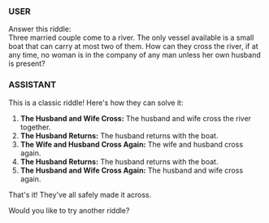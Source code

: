 ### USER
Answer this riddle:  
Three married couple come to a river. The only vessel available is a small boat
that can carry at most two of them. How can they cross the river, if at any time,
no woman is in the company of any man unless her own husband is present?

### ASSISTANT
This is a classic riddle! Here's how they can solve it:

1. **The Husband and Wife Cross:** The husband and wife cross the river together.
2. **The Husband Returns:** The husband returns with the boat.
3. **The Wife and Husband Cross Again:** The wife and husband cross again.
4. **The Husband Returns:** The husband returns with the boat.
5. **The Husband and Wife Cross Again:** The husband and wife cross again. 

That's it! They've all safely made it across. 

Would you like to try another riddle?